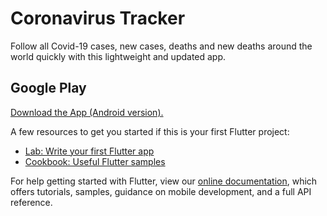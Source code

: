 # Coronavirus Tracker

Follow all Covid-19 cases, new cases, deaths and new deaths around the world quickly with this lightweight and updated app.

## Google Play

[Download the App (Android version).](https://play.google.com/store/apps/developer?id=Tiago+Meurer)

A few resources to get you started if this is your first Flutter project:

- [Lab: Write your first Flutter app](https://flutter.dev/docs/get-started/codelab)
- [Cookbook: Useful Flutter samples](https://flutter.dev/docs/cookbook)

For help getting started with Flutter, view our
[online documentation](https://flutter.dev/docs), which offers tutorials,
samples, guidance on mobile development, and a full API reference.
